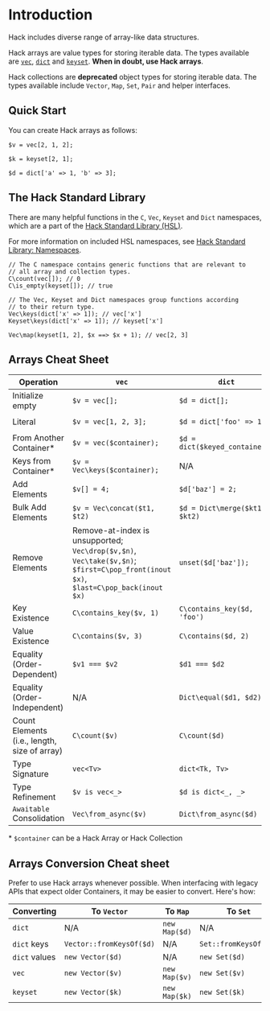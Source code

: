 # Introduction

Hack includes diverse range of array-like data structures.

Hack arrays are value types for storing iterable data. The types
available are [`vec`](/hack/arrays-and-collections/vec-keyset-and-dict#vec), [`dict`](/hack/arrays-and-collections/vec-keyset-and-dict#dict) and [`keyset`](/hack/arrays-and-collections/vec-keyset-and-dict#keyset). **When in doubt, use Hack
arrays**.

Hack collections are **deprecated** object types for storing iterable data. The types
available include `Vector`, `Map`, `Set`, `Pair` and helper
interfaces.

## Quick Start
You can create Hack arrays as follows:

```hack
$v = vec[2, 1, 2];

$k = keyset[2, 1];

$d = dict['a' => 1, 'b' => 3];
```

## The Hack Standard Library
There are many helpful functions in the `C`, `Vec`, `Keyset` and `Dict`
namespaces, which are a part of the [Hack Standard Library (HSL)](/hsl/overview).

For more information on included HSL namespaces, see [Hack Standard Library: Namespaces](/hack/getting-started/hack-standard-library#hsl-namespaces).

```hack
// The C namespace contains generic functions that are relevant to
// all array and collection types.
C\count(vec[]); // 0
C\is_empty(keyset[]); // true

// The Vec, Keyset and Dict namespaces group functions according
// to their return type.
Vec\keys(dict['x' => 1]); // vec['x']
Keyset\keys(dict['x' => 1]); // keyset['x']

Vec\map(keyset[1, 2], $x ==> $x + 1); // vec[2, 3]
```

## Arrays Cheat Sheet

| Operation| `vec`    | `dict`   | `keyset` |
|----------|----------|----------|----------|
| Initialize empty                             | `$v = vec[];`                | `$d = dict[];`                 | `$k = keyset[];`               |
| Literal                                      | `$v = vec[1, 2, 3];`         | `$d = dict['foo' => 1];`       | `$k = keyset['foo', 'bar'];`   |
| From Another Container*                      | `$v = vec($container);`      | `$d = dict($keyed_container);` | `$k = keyset($container);`     |
| Keys from Container*                         | `$v = Vec\keys($container);` | N/A                            | `$k = Keyset\keys($container);`|
| Add Elements                                 | `$v[] = 4;`                  | `$d['baz'] = 2;`               | `$k[] = 'baz';`                |
| Bulk Add Elements                            | `$v = Vec\concat($t1, $t2)`  | `$d = Dict\merge($kt1, $kt2)`  | `$k = Keyset\union($t1, $t2)`  |
| Remove Elements                              | Remove-at-index is unsupported; `Vec\drop($v,$n)`, `Vec\take($v,$n)`; `$first=C\pop_front(inout $x)`, `$last=C\pop_back(inout $x)` | `unset($d['baz']);`  | `unset($k['baz']);`|
| Key Existence                                | `C\contains_key($v, 1)`      | `C\contains_key($d, 'foo')`    | `C\contains_key($k, 'foo')`    |
| Value Existence                              | `C\contains($v, 3)`          | `C\contains($d, 2)`            | Use `C\contains_key($k, 'foo')`|
| Equality (Order-Dependent)                   | `$v1 === $v2`                | `$d1 === $d2`                  | `$k1 === $k2`                  |
| Equality (Order-Independent)                 | N/A                          | `Dict\equal($d1, $d2)`         | `Keyset\equal($k1, $k2)`       |
| Count Elements (i.e., length, size of array) | `C\count($v)`                | `C\count($d)`                  | `C\count($k)`                  |
| Type Signature                               | `vec<Tv>`                    | `dict<Tk, Tv>`                 | `keyset<Tk>`                   |
| Type Refinement                              | `$v is vec<_>`               | `$d is dict<_, _>`             | `$k is keyset<_>`              |
| `Awaitable` Consolidation                    | `Vec\from_async($v)`         | `Dict\from_async($d)`          | `Keyset\from_async($x)`        |

\* `$container` can be a Hack Array or Hack Collection

## Arrays Conversion Cheat sheet

Prefer to use Hack arrays whenever possible. When interfacing with legacy APIs that expect older Containers, it may be easier to convert. Here's how:

| Converting | To `Vector`| To `Map`   | To `Set`   |
|------------|------------|------------|------------|
| `dict`        | N/A                      | `new Map($d)` | N/A                   |
| `dict` keys   | `Vector::fromKeysOf($d)` | N/A           | `Set::fromKeysOf($d)` |
| `dict` values | `new Vector($d)`         | N/A           | `new Set($d)`         |
| `vec`         | `new Vector($v)`         | `new Map($v)` | `new Set($v)`         |
| `keyset`      | `new Vector($k)`         | `new Map($k)` | `new Set($k)`         |
